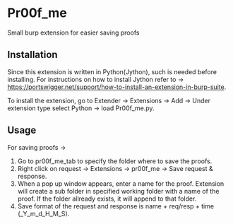 # Pr00f_me
Small burp extension for easier saving proofs

## Installation
Since this extension is written in Python(Jython), such is needed before installing. For instructions on how to install Jython refer to -> https://portswigger.net/support/how-to-install-an-extension-in-burp-suite.

To install the extension, go to Extender -> Extensions -> Add -> Under extension type select Python -> load Pr00f_me.py.

## Usage
For saving proofs ->
1. Go to pr00f_me_tab to specify the folder where to save the proofs.
2. Right click on request -> Extensions -> pr00f_me -> Save request & response.
3. When a pop up window appears, enter a name for the proof. Extension will create a sub folder in specified working folder with a name of the proof. If the folder allready exists, it will append to that folder.
4. Save format of the request and response is name + req/resp + time (_Y_m_d_H_M_S).
